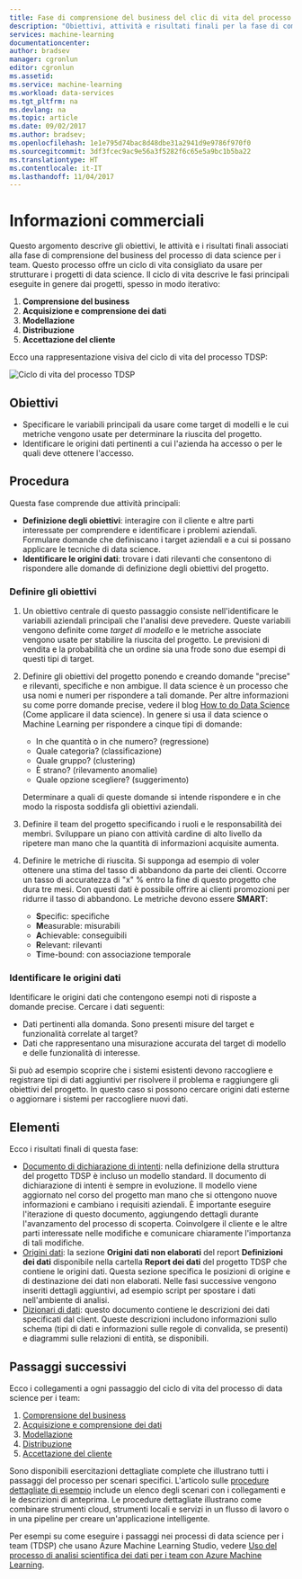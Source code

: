 ```yaml
---
title: Fase di comprensione del business del clic di vita del processo di data science per i team - Azure | Microsoft Docs
description: "Obiettivi, attività e risultati finali per la fase di comprensione del business dei progetti di data science"
services: machine-learning
documentationcenter: 
author: bradsev
manager: cgronlun
editor: cgronlun
ms.assetid: 
ms.service: machine-learning
ms.workload: data-services
ms.tgt_pltfrm: na
ms.devlang: na
ms.topic: article
ms.date: 09/02/2017
ms.author: bradsev;
ms.openlocfilehash: 1e1e795d74bac8d48dbe31a2941d9e9786f970f0
ms.sourcegitcommit: 3df3fcec9ac9e56a3f5282f6c65e5a9bc1b5ba22
ms.translationtype: HT
ms.contentlocale: it-IT
ms.lasthandoff: 11/04/2017
---
```

# <a name="business-understanding"></a>Informazioni commerciali

Questo argomento descrive gli obiettivi, le attività e i risultati finali associati alla fase di comprensione del business del processo di data science per i team. Questo processo offre un ciclo di vita consigliato da usare per strutturare i progetti di data science. Il ciclo di vita descrive le fasi principali eseguite in genere dai progetti, spesso in modo iterativo:

   1. **Comprensione del business**
   2. **Acquisizione e comprensione dei dati**
   3. **Modellazione**
   4. **Distribuzione**
   5. **Accettazione del cliente**

Ecco una rappresentazione visiva del ciclo di vita del processo TDSP: 

![Ciclo di vita del processo TDSP](./media/lifecycle/tdsp-lifecycle2.png) 


## <a name="goals"></a>Obiettivi
* Specificare le variabili principali da usare come target di modelli e le cui metriche vengono usate per determinare la riuscita del progetto.
* Identificare le origini dati pertinenti a cui l'azienda ha accesso o per le quali deve ottenere l'accesso.

## <a name="how-to-do-it"></a>Procedura
Questa fase comprende due attività principali: 

   * **Definizione degli obiettivi**: interagire con il cliente e altre parti interessate per comprendere e identificare i problemi aziendali. Formulare domande che definiscano i target aziendali e a cui si possano applicare le tecniche di data science.
   * **Identificare le origini dati**: trovare i dati rilevanti che consentono di rispondere alle domande di definizione degli obiettivi del progetto.

### <a name="define-objectives"></a>Definire gli obiettivi
1. Un obiettivo centrale di questo passaggio consiste nell'identificare le variabili aziendali principali che l'analisi deve prevedere. Queste variabili vengono definite come *target di modello* e le metriche associate vengono usate per stabilire la riuscita del progetto. Le previsioni di vendita e la probabilità che un ordine sia una frode sono due esempi di questi tipi di target.

2. Definire gli obiettivi del progetto ponendo e creando domande "precise" e rilevanti, specifiche e non ambigue. Il data science è un processo che usa nomi e numeri per rispondere a tali domande. Per altre informazioni su come porre domande precise, vedere il blog [How to do Data Science](https://blogs.technet.microsoft.com/machinelearning/2016/03/28/how-to-do-data-science/) (Come applicare il data science). In genere si usa il data science o Machine Learning per rispondere a cinque tipi di domande:
 
   * In che quantità o in che numero? (regressione)
   * Quale categoria? (classificazione)
   * Quale gruppo? (clustering)
   * È strano? (rilevamento anomalie)
   * Quale opzione scegliere? (suggerimento)

   Determinare a quali di queste domande si intende rispondere e in che modo la risposta soddisfa gli obiettivi aziendali.

3. Definire il team del progetto specificando i ruoli e le responsabilità dei membri. Sviluppare un piano con attività cardine di alto livello da ripetere man mano che la quantità di informazioni acquisite aumenta. 

4. Definire le metriche di riuscita. Si supponga ad esempio di voler ottenere una stima del tasso di abbandono da parte dei clienti. Occorre un tasso di accuratezza di "x" % entro la fine di questo progetto che dura tre mesi. Con questi dati è possibile offrire ai clienti promozioni per ridurre il tasso di abbandono. Le metriche devono essere **SMART**: 

   * **S**pecific: specifiche 
   * **M**easurable: misurabili
   * **A**chievable: conseguibili 
   * **R**elevant: rilevanti 
   * **T**ime-bound: con associazione temporale 

### <a name="identify-data-sources"></a>Identificare le origini dati
Identificare le origini dati che contengono esempi noti di risposte a domande precise. Cercare i dati seguenti:

* Dati pertinenti alla domanda. Sono presenti misure del target e funzionalità correlate al target?
* Dati che rappresentano una misurazione accurata del target di modello e delle funzionalità di interesse.

Si può ad esempio scoprire che i sistemi esistenti devono raccogliere e registrare tipi di dati aggiuntivi per risolvere il problema e raggiungere gli obiettivi del progetto. In questo caso si possono cercare origini dati esterne o aggiornare i sistemi per raccogliere nuovi dati.

## <a name="artifacts"></a>Elementi
Ecco i risultati finali di questa fase:

   * [Documento di dichiarazione di intenti](https://github.com/Azure/Azure-TDSP-ProjectTemplate/blob/master/Docs/Project/Charter.md): nella definizione della struttura del progetto TDSP è incluso un modello standard. Il documento di dichiarazione di intenti è sempre in evoluzione. Il modello viene aggiornato nel corso del progetto man mano che si ottengono nuove informazioni e cambiano i requisiti aziendali. È importante eseguire l'iterazione di questo documento, aggiungendo dettagli durante l'avanzamento del processo di scoperta. Coinvolgere il cliente e le altre parti interessate nelle modifiche e comunicare chiaramente l'importanza di tali modifiche.  
   * [Origini dati](https://github.com/Azure/Azure-TDSP-ProjectTemplate/blob/master/Docs/DataReport/Data%20Defintion.md#raw-data-sources): la sezione **Origini dati non elaborati** del report **Definizioni dei dati** disponibile nella cartella **Report dei dati** del progetto TDSP che contiene le origini dati. Questa sezione specifica le posizioni di origine e di destinazione dei dati non elaborati. Nelle fasi successive vengono inseriti dettagli aggiuntivi, ad esempio script per spostare i dati nell'ambiente di analisi.  
   * [Dizionari di dati](https://github.com/Azure/Azure-TDSP-ProjectTemplate/tree/master/Docs/Data_Dictionaries): questo documento contiene le descrizioni dei dati specificati dal client. Queste descrizioni includono informazioni sullo schema (tipi di dati e informazioni sulle regole di convalida, se presenti) e diagrammi sulle relazioni di entità, se disponibili.

## <a name="next-steps"></a>Passaggi successivi

Ecco i collegamenti a ogni passaggio del ciclo di vita del processo di data science per i team:

   1. [Comprensione del business](lifecycle-business-understanding.md)
   2. [Acquisizione e comprensione dei dati](lifecycle-data.md)
   3. [Modellazione](lifecycle-modeling.md)
   4. [Distribuzione](lifecycle-deployment.md)
   5. [Accettazione del cliente](lifecycle-acceptance.md)

Sono disponibili esercitazioni dettagliate complete che illustrano tutti i passaggi del processo per scenari specifici. L'articolo sulle [procedure dettagliate di esempio](walkthroughs.md) include un elenco degli scenari con i collegamenti e le descrizioni di anteprima. Le procedure dettagliate illustrano come combinare strumenti cloud, strumenti locali e servizi in un flusso di lavoro o in una pipeline per creare un'applicazione intelligente. 

Per esempi su come eseguire i passaggi nei processi di data science per i team (TDSP) che usano Azure Machine Learning Studio, vedere [Uso del processo di analisi scientifica dei dati per i team con Azure Machine Learning](http://aka.ms/datascienceprocess).
